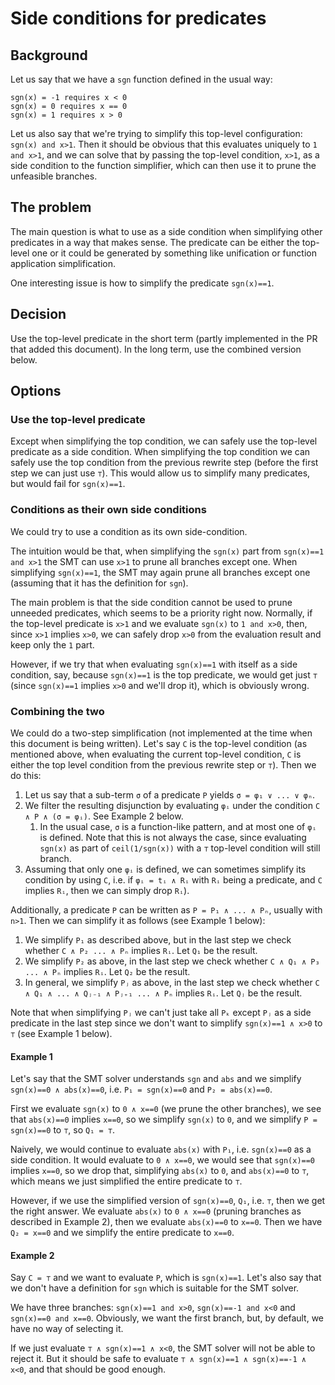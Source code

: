 Side conditions for predicates
==============================

Background
----------

Let us say that we have a `sgn` function defined in the usual way:
```
sgn(x) = -1 requires x < 0
sgn(x) = 0 requires x == 0
sgn(x) = 1 requires x > 0
```

Let us also say that we're trying to simplify this top-level configuration:
`sgn(x) and x>1`. Then it should be obvious that this evaluates uniquely to
`1 and x>1`, and we can solve that by passing the top-level condition,
`x>1`, as a side condition to the function simplifier, which can then use it
to prune the unfeasible branches.

The problem
-----------

The main question is what to use as a side condition when simplifying other
predicates in a way that makes sense. The predicate can be either the
top-level one or it could be generated by something like unification or
function application simplification.

One interesting issue is how to simplify the predicate `sgn(x)==1`.

Decision
--------

Use the top-level predicate in the short term (partly implemented in the PR
that added this document). In the long term, use the combined version below.

Options
-------

### Use the top-level predicate

Except when simplifying the top condition, we can safely use the top-level
predicate as a side condition. When simplifying the top condition we can safely
use the top condition from the previous rewrite step
(before the first step we can just use `⊤`).
This would allow us to simplify many predicates, but would fail for `sgn(x)==1`.

### Conditions as their own side conditions

We could try to use a condition as its own side-condition.

The intuition would be that, when simplifying the `sgn(x)` part from
`sgn(x)==1 and x>1` the SMT can use `x>1` to prune all branches except one.
When simplifying `sgn(x)==1`, the SMT may again prune all branches except one
(assuming that it has the definition for `sgn`).

The main problem is that the side condition cannot be used to prune unneeded
predicates, which seems to be a priority right now. Normally, if the top-level
predicate is `x>1` and we evaluate `sgn(x)` to `1 and x>0`, then, since `x>1`
implies `x>0`, we can safely drop `x>0` from the evaluation result and keep
only the `1` part.

However, if we try that when evaluating `sgn(x)==1` with itself as a side
condition, say, because `sgn(x)==1` is the top predicate, we would get just
`⊤` (since `sgn(x)==1` implies `x>0` and we'll drop it), which is obviously
wrong.

### Combining the two

We could do a two-step simplification (not implemented at the time
when this document is being written). Let's say `C` is the top-level condition
(as mentioned above, when evaluating the current top-level condition, `C` is either the top level condition from the
previous rewrite step or `⊤`).
Then we do this:

1. Let us say that a sub-term `σ` of a predicate `P` yields
   `σ = φ₁ ∨ ... ∨ φₙ`.
1. We filter the resulting disjunction by evaluating `φᵢ` under the condition
   `C ∧ P ∧ (σ = φᵢ)`. See Example 2 below.
    1. In the usual case, `σ` is a function-like pattern, and at most one of
       `φᵢ` is defined. Note that this is not always the case, since evaluating
       `sgn(x)` as part of `ceil(1/sgn(x))` with a `⊤` top-level condition
       will still branch.
1. Assuming that only one `φᵢ` is defined, we can sometimes simplify its
   condition by using `C`, i.e. if `φᵢ = tᵢ ∧ Rᵢ` with `Rᵢ` being a predicate,
   and `C` implies `Rᵢ`, then we can simply drop `Rᵢ`).

Additionally, a predicate `P` can be written as `P = P₁ ∧ ... ∧ Pₙ`, usually
with `n>1`. Then we can simplify it as follows (see Example 1 below):
1. We simplify `P₁` as described above, but in the last step we check whether
   `C ∧ P₂ ... ∧ Pₙ` implies `Rᵢ`. Let `Q₁` be the result.
1. We simplify `P₂` as above, in the last step we check whether
   `C ∧ Q₁ ∧ P₃ ... ∧ Pₙ` implies `Rᵢ`. Let `Q₂` be the result.
1. In general, we simplify `Pⱼ` as above, in the last step we check
   whether `C ∧ Q₁ ∧ ... ∧ Qⱼ₋₁ ∧ Pⱼ₊₁ ... ∧ Pₙ` implies `Rᵢ`.
   Let `Qⱼ` be the result.

Note that when simplifying `Pⱼ` we can't just take all `Pₖ` except `Pⱼ` as a
side predicate in the last step since we don't want to simplify
`sgn(x)==1 ∧ x>0` to `⊤` (see Example 1 below).

#### Example 1

Let's say that the SMT solver understands `sgn` and `abs` and we simplify
`sgn(x)==0 ∧ abs(x)==0`, i.e. `P₁ = sgn(x)==0` and `P₂ = abs(x)==0`.

First we evaluate `sgn(x)` to `0 ∧ x==0` (we prune the other branches),
we see that `abs(x)==0` implies `x==0`, so we simplify `sgn(x)` to `0`,
and we simplify `P = sgn(x)==0` to `⊤`, so `Q₁ = ⊤`.

Naively, we would continue to evaluate `abs(x)` with `P₁`, i.e. `sgn(x)==0`
as a side condition. It would evaluate to `0 ∧ x==0`, we would see that
`sgn(x)==0` implies `x==0`, so we drop that, simplifying `abs(x)` to `0`,
and `abs(x)==0` to `⊤`, which means we just simplified the entire predicate
to `⊤`.

However, if we use the simplified version of `sgn(x)==0`, `Q₁`, i.e. `⊤`,
then we get the right answer. We evaluate `abs(x)` to `0 ∧ x==0`
(pruning branches as described in Example 2), then we evaluate
`abs(x)==0` to `x==0`. Then we have `Q₂ = x==0` and we simplify the entire
predicate to `x==0`.

#### Example 2

Say `C = ⊤` and we want to evaluate `P`, which is `sgn(x)==1`.
Let's also say that we don't have a definition for `sgn` which is suitable for
the SMT solver.

We have three branches: `sgn(x)==1 and x>0`, `sgn(x)==-1 and x<0` and
`sgn(x)==0 and x==0`. Obviously, we want the first branch, but, by default, we
have no way of selecting it.

If we just evaluate `⊤ ∧ sgn(x)==1 ∧ x<0`, the SMT solver will not be able
to reject it. But it should be safe to evaluate
`⊤ ∧ sgn(x)==1 ∧ sgn(x)==-1 ∧ x<0`, and that should be good enough.
